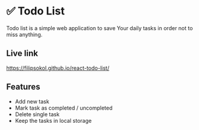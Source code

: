 # ✅ Todo List
Todo list is a simple web application to save Your daily tasks in order not to miss anything.
## Live link 
https://filipsokol.github.io/react-todo-list/
## Features
* Add new task
* Mark task as completed / uncompleted
* Delete single task
* Keep the tasks in local storage